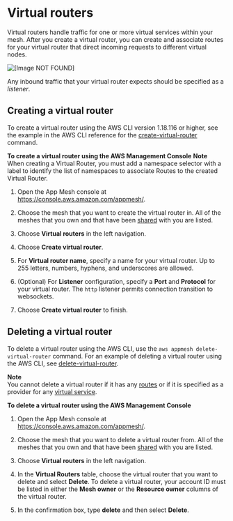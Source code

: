 # Virtual routers<a name="virtual_routers"></a>

Virtual routers handle traffic for one or more virtual services within your mesh\. After you create a virtual router, you can create and associate routes for your virtual router that direct incoming requests to different virtual nodes\.

![\[Image NOT FOUND\]](http://docs.aws.amazon.com/app-mesh/latest/userguide/images/virtual_router.png)

Any inbound traffic that your virtual router expects should be specified as a *listener*\.

## Creating a virtual router<a name="create-virtual-router"></a>

To create a virtual router using the AWS CLI version 1\.18\.116 or higher, see the example in the AWS CLI reference for the [create\-virtual\-router](https://docs.aws.amazon.com/cli/latest/reference/appmesh/create-virtual-router.html) command\.

**To create a virtual router using the AWS Management Console**
**Note**  
When creating a Virtual Router, you must add a namespace selector with a label to identify the list of namespaces to associate Routes to the created Virtual Router\.

1. Open the App Mesh console at [https://console\.aws\.amazon\.com/appmesh/](https://console.aws.amazon.com/appmesh/)\. 

1. Choose the mesh that you want to create the virtual router in\. All of the meshes that you own and that have been [shared](sharing.md) with you are listed\.

1. Choose **Virtual routers** in the left navigation\.

1. Choose **Create virtual router**\.

1. For **Virtual router name**, specify a name for your virtual router\. Up to 255 letters, numbers, hyphens, and underscores are allowed\.

1. \(Optional\) For **Listener** configuration, specify a **Port** and **Protocol** for your virtual router\. The `http` listener permits connection transition to websockets\.

1. Choose **Create virtual router** to finish\.

## Deleting a virtual router<a name="delete-virtual-router"></a>

To delete a virtual router using the AWS CLI, use the `aws appmesh delete-virtual-router` command\. For an example of deleting a virtual router using the AWS CLI, see [delete\-virtual\-router](https://docs.aws.amazon.com/cli/latest/reference/appmesh/delete-virtual-router.html)\.

**Note**  
You cannot delete a virtual router if it has any [routes](routes.md) or if it is specified as a provider for any [virtual service](virtual_services.md)\.

**To delete a virtual router using the AWS Management Console**

1. Open the App Mesh console at [https://console\.aws\.amazon\.com/appmesh/](https://console.aws.amazon.com/appmesh/)\. 

1. Choose the mesh that you want to delete a virtual router from\. All of the meshes that you own and that have been [shared](sharing.md) with you are listed\.

1. Choose **Virtual routers** in the left navigation\.

1. In the **Virtual Routers** table, choose the virtual router that you want to delete and select **Delete**\. To delete a virtual router, your account ID must be listed in either the **Mesh owner** or the **Resource owner** columns of the virtual router\.

1. In the confirmation box, type **delete** and then select **Delete**\.